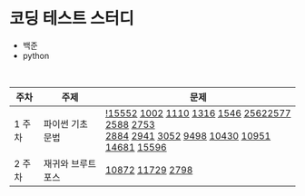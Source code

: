 # 코딩 테스트 스터디

- 백준
- python
<br>

|주차|주제|문제|
|---|---|---|
|1 주차| 파이썬 기초 문법 | [!15552](src/!15552.py) [1002](src/1002.py) [1110](src/1110.py) [1316](src/1316.py) [1546](src/1546.py) [2562](src/2562.py)[2577](src/2577.py) [2588](src/2588.py) [2753](src/2753.py)<br>[2884](src/2884.py) [2941](src/2941.py) [3052](src/3052.py) [9498](src/9498.py) [10430](1src/0430.py) [10951](src/10951.py) [14681](src/14681.py) [15596](src/15596.py)|
|2 주차| 재귀와 브루트포스 | [10872](src/10872.py) [11729](src/11729.py) [2798](src/2798.py)

